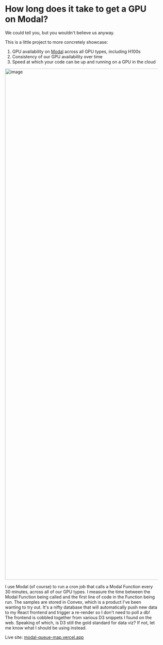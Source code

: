 # How long does it take to get a GPU on Modal?

We could tell you, but you wouldn't believe us anyway.

This is a little project to more concretely showcase:
1) GPU availability on [Modal](https://modal.com/) across all GPU types, including H100s
2) Consistency of our GPU availability over time
3) Speed at which your code can be up and running on a GPU in the cloud

<img width="1685" alt="image" src="https://github.com/user-attachments/assets/207d0f4d-1bc6-42d7-9480-a4cf00cc4868" />

I use Modal (of course) to run a cron job that calls a Modal Function every 30 minutes, across all of our GPU types. I measure the time between the Modal Function being called and the first line of code in the Function being run. The samples are stored in Convex, which is a product I've been wanting to try out. It's a nifty database that will automatically push new data to my React frontend and trigger a re-render so I don't need to poll a db! The frontend is cobbled together from various D3 snippets I found on the web. Speaking of which, is D3 still the gold standard for data viz? If not, let me know what I should be using instead.

Live site: [modal-queue-map.vercel.app](https://modal-queue-map.vercel.app/)
